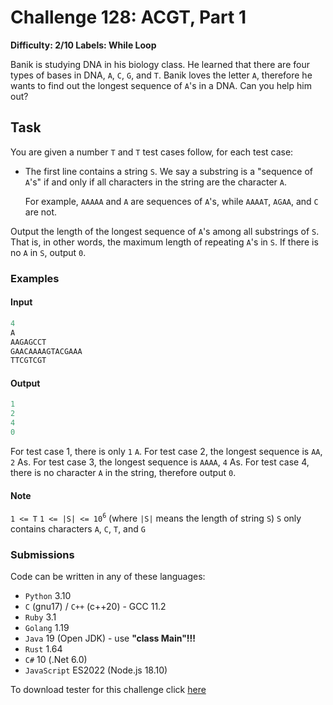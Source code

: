 # Challenge 128: ACGT, Part 1

**Difficulty: 2/10
Labels: While Loop**

Banik is studying DNA in his biology class. He learned that there are four types of bases in DNA, `A`, `C`, `G`, and `T`. Banik loves the letter `A`, therefore he wants to find out the longest sequence of `A`'s in a DNA. Can you help him out?

## Task

You are given a number `T` and `T` test cases follow, for each test case:

- The first line contains a string `S`. We say a substring is a "sequence of `A`'s" if and only if all characters in the string are the character `A`.

    For example, `AAAAA` and `A` are sequences of `A`'s, while `AAAAT`, `AGAA`, and `C` are not.

Output the length of the longest sequence of `A`'s among all substrings of `S`. That is, in other words, the maximum length of repeating `A`'s in `S`.
If there is no `A` in `S`, output `0`.

### Examples

#### Input

```rust
4
A
AAGAGCCT
GAACAAAAGTACGAAA
TTCGTCGT
```

#### Output

```rust
1
2
4
0
```

For test case 1, there is only `1` `A`.
For test case 2, the longest sequence is `AA`, `2` As.
For test case 3, the longest sequence is `AAAA`, `4` As.
For test case 4, there is no character `A` in the string, therefore output `0`.

#### Note

`1 <= T`
`1 <= |S| <= 10`<sup>`6`</sup> (where `|S|` means the length of string `S`)
`S` only contains characters `A`, `C`, `T`, and `G`

### Submissions

Code can be written in any of these languages:

- `Python` 3.10
- `C` (gnu17) / `C++` (c++20) - GCC 11.2
- `Ruby` 3.1
- `Golang` 1.19
- `Java` 19 (Open JDK) - use **"class Main"!!!**
- `Rust` 1.64
- `C#` 10 (.Net 6.0)
- `JavaScript` ES2022 (Node.js 18.10)

To download tester for this challenge click [here](https://downgit.github.io/#/home?url=https://github.com/Pomroka/PreviousChallenges/tree/main/Challenge_128)
